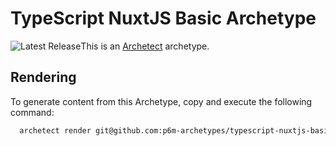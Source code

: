 # TypeScript NuxtJS Basic Archetype

![Latest Release](https://img.shields.io/github/v/release/p6m-archetypes/typescript-nuxtjs-basic.archetype?style=flat-square&label=Latest%20Release&color=blue)This is an [Archetect](https://archetect.github.io/) archetype.

## Rendering

To generate content from this Archetype, copy and execute the following command:

```sh
  archetect render git@github.com:p6m-archetypes/typescript-nuxtjs-basic.archetype.git#v1
```